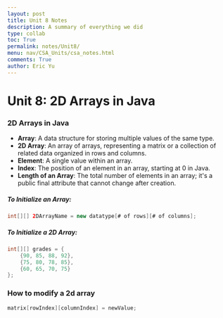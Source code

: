 ```yaml
---
layout: post
title: Unit 8 Notes
description: A summary of everything we did
type: collab
toc: True
permalink: notes/Unit8/
menu: nav/CSA_Units/csa_notes.html
comments: True
author: Eric Yu
---
```


# Unit 8: 2D Arrays in Java

### 2D Arrays in Java

- **Array**: A data structure for storing multiple values of the same type.
- **2D Array**: An array of arrays, representing a matrix or a collection of related data organized in rows and columns.
- **Element**: A single value within an array.
- **Index**: The position of an element in an array, starting at 0 in Java.
- **Length of an Array**: The total number of elements in an array; it's a public final attribute that cannot change after creation.

##### To Initialize an Array:


```Java
int[][] 2DArrayName = new datatype[# of rows][# of columns];
```

##### To Initialize a 2D Array:


```Java
int[][] grades = {
    {90, 85, 88, 92}, 
    {75, 80, 78, 85},
    {60, 65, 70, 75}
};
```

### How to modify a 2d array


```Java
matrix[rowIndex][columnIndex] = newValue;
```
